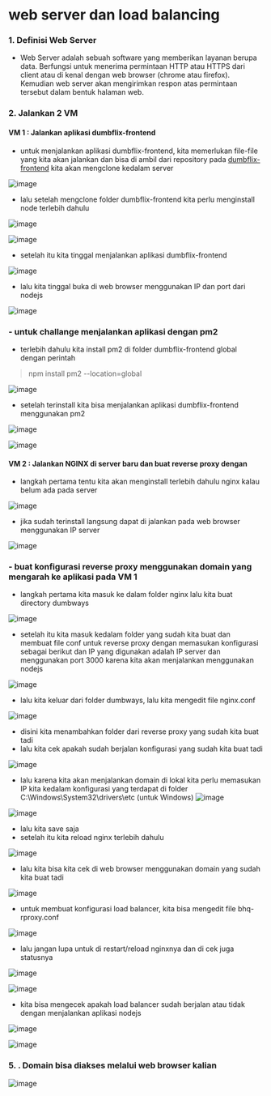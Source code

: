 # web server dan load balancing

### 1. Definisi Web Server
- Web Server adalah sebuah software yang memberikan layanan berupa data. Berfungsi untuk menerima permintaan HTTP atau HTTPS dari client atau di kenal dengan web browser (chrome atau firefox). Kemudian web server akan mengirimkan respon atas permintaan tersebut dalam bentuk halaman web.

### 2. Jalankan 2 VM
#### VM 1 : Jalankan aplikasi dumbflix-frontend
- untuk menjalankan aplikasi dumbflix-frontend, kita memerlukan file-file yang kita akan jalankan dan bisa di ambil dari repository pada [dumbflix-frontend](https://github.com/dumbwaysdev/dumbflix-frontend) kita akan mengclone kedalam server

![image](https://user-images.githubusercontent.com/68781074/213359453-4a88729e-804e-4617-9168-6f1cff461eb0.png)

- lalu setelah mengclone folder dumbflix-frontend kita perlu menginstall node terlebih dahulu

![image](https://user-images.githubusercontent.com/68781074/213359830-513ea094-3874-4d36-ad02-30adaf2b46a5.png)

![image](https://user-images.githubusercontent.com/68781074/213359845-be91505e-61e7-4171-8aaa-28b9ddad2417.png)

- setelah itu kita tinggal menjalankan aplikasi dumbflix-frontend

![image](https://user-images.githubusercontent.com/68781074/213359935-b857c0ee-f4a0-4ee1-955e-6d1bb5194646.png)

- lalu kita tinggal buka di web browser menggunakan IP dan port dari nodejs

![image](https://user-images.githubusercontent.com/68781074/213360048-c29daffa-e422-4582-b838-62f3fc25ff72.png)

### - untuk challange menjalankan aplikasi dengan pm2

- terlebih dahulu kita install pm2 di folder dumbflix-frontend global dengan perintah
> npm install pm2 --location=global 

![image](https://user-images.githubusercontent.com/68781074/213360803-233b725f-6e5e-4b87-b994-1dcabbc1ebb6.png)

- setelah terinstall kita bisa menjalankan aplikasi dumbflix-frontend menggunakan pm2

![image](https://user-images.githubusercontent.com/68781074/213360877-d04fd55a-6f71-4963-87c4-869af0c65a2b.png)

![image](https://user-images.githubusercontent.com/68781074/213360920-d1ceade1-babf-44d3-afb8-58292f1e07af.png)

#### VM 2 : Jalankan NGINX di server baru dan buat reverse proxy dengan 

- langkah pertama tentu kita akan menginstall terlebih dahulu nginx kalau belum ada pada server

![image](https://user-images.githubusercontent.com/68781074/213361120-088b2474-af8a-4993-af40-0ffdf8fd21d1.png)

- jika sudah terinstall langsung dapat di jalankan pada web browser menggunakan IP server

![image](https://user-images.githubusercontent.com/68781074/213361171-f0f61d9b-044c-4193-b647-a29dd5080c62.png)

### - buat konfigurasi reverse proxy menggunakan domain yang mengarah ke aplikasi pada VM 1
- langkah pertama kita masuk ke dalam folder nginx lalu kita buat directory dumbways

![image](https://user-images.githubusercontent.com/68781074/213384938-6ad52aff-c489-475c-9136-5f878ea4385e.png)

- setelah itu kita masuk kedalam folder yang sudah kita buat dan membuat file conf untuk reverse proxy dengan memasukan konfigurasi sebagai berikut dan IP yang digunakan adalah IP server dan menggunakan port 3000 karena kita akan menjalankan menggunakan nodejs

![image](https://user-images.githubusercontent.com/68781074/213385214-92016234-f365-4866-aaa5-bd5bcbcf6d69.png)

- lalu kita keluar dari folder dumbways, lalu kita mengedit file nginx.conf

![image](https://user-images.githubusercontent.com/68781074/213385377-738091b2-50b1-47eb-9590-e1b858bcdf01.png)

- disini kita menambahkan folder dari reverse proxy yang sudah kita buat tadi
- lalu kita cek apakah sudah berjalan konfigurasi yang sudah kita buat tadi

![image](https://user-images.githubusercontent.com/68781074/213385488-17768a0f-7903-4d3f-9e91-0f8bdf1b7cd5.png)

- lalu karena kita akan menjalankan domain di lokal kita perlu memasukan IP kita kedalam konfigurasi yang terdapat di folder C:\Windows\System32\drivers\etc (untuk Windows)
![image](https://user-images.githubusercontent.com/68781074/213364110-dfdd03db-1498-493c-8c26-7f2a9de226cd.png)

![image](https://user-images.githubusercontent.com/68781074/213385553-f51a99f6-14ff-4fb2-a6c4-67f01b784371.png)

- lalu kita save saja
- setelah itu kita reload nginx terlebih dahulu

![image](https://user-images.githubusercontent.com/68781074/213385677-08f0b24f-ba40-4c21-8cd2-3d9d3ce5adf9.png)
 
- lalu kita bisa kita cek di web browser menggunakan domain yang sudah kita buat tadi

![image](https://user-images.githubusercontent.com/68781074/213366636-88ee1c17-963a-4134-b813-dd1708f4d456.png)

- untuk membuat konfigurasi load balancer, kita bisa mengedit file bhq-rproxy.conf

![image](https://user-images.githubusercontent.com/68781074/213368622-f4270ca1-958b-4548-b5ba-a3ee2ebc599a.png)

- lalu jangan lupa untuk di restart/reload nginxnya dan di cek juga statusnya

![image](https://user-images.githubusercontent.com/68781074/213369049-2e46eef9-e3be-4a3c-9ef9-2d570b5ec3d0.png)

![image](https://user-images.githubusercontent.com/68781074/213369096-3b803816-23e4-4812-8c93-08d428720065.png)

- kita bisa mengecek apakah load balancer sudah berjalan atau tidak dengan menjalankan aplikasi nodejs

![image](https://user-images.githubusercontent.com/68781074/213386878-f35816ff-3fc1-4aa8-a17c-5ab069794b39.png)

![image](https://user-images.githubusercontent.com/68781074/213386765-71881442-9856-4ca1-a871-bd43cc62f8a9.png)


### 5. . Domain bisa diakses melalui web browser kalian

![image](https://user-images.githubusercontent.com/68781074/213385979-378903a3-e73c-4df6-8316-e45d588f64f0.png)

